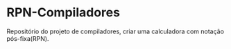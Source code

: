 # RPN-Compiladores
Repositório do projeto de compiladores, criar uma calculadora com notação pós-fixa(RPN).
